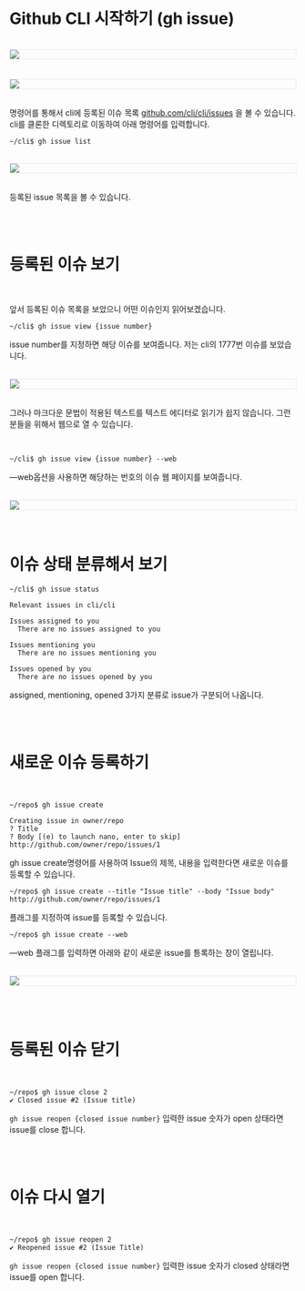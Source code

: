 # Github CLI 시작하기 (gh issue)


<br />
<img src="http://t1.daumcdn.net/thumb/R1024x0/?fname=https://github.com/KoEonYack/Tistory-Coveant/blob/master/Article/Github/Github_CLI_3/img/cover.png?raw=true" align="center" style="display: block; margin: 0px auto; display: block; height: auto; border:1px solid #eaeaea; padding: 0px;" width="" >
<br />


<br />
<img src="http://t1.daumcdn.net/thumb/R1024x0/?fname=https://github.com/KoEonYack/Tistory-Coveant/blob/master/Article/Github/Github_CLI_3/img/issue_1.png?raw=true" align="center" style="display: block; margin: 0px auto; display: block; height: auto; border:1px solid #eaeaea; padding: 0px;" width="" >
<br />


명령어를 통해서 cli에 등록된 이슈 목록  [github.com/cli/cli/issues](https://github.com/cli/cli/issues) 을 볼 수 있습니다. cli를 클론한 디렉토리로 이동하여 아래 명령어를 입력합니다. 

```text
~/cli$ gh issue list
```

<br />
<img src="http://t1.daumcdn.net/thumb/R1024x0/?fname=https://github.com/KoEonYack/Tistory-Coveant/blob/master/Article/Github/Github_CLI_3/img/terminal.png?raw=true" align="center" style="display: block; margin: 0px auto; display: block; height: auto; border:1px solid #eaeaea; padding: 0px;" width="" >
<br />

등록된 issue 목록을 볼 수 있습니다. 

<br />
<br />


# 등록된 이슈 보기

<br />


앞서 등록된 이슈 목록을 보았으니 어떤 이슈인지 읽어보겠습니다. 

```text
~/cli$ gh issue view {issue number}
```

issue number를 지정하면 해당 이슈를 보여줍니다. 저는 cli의 1777번 이슈를 보았습니다.


<br />
<img src="http://t1.daumcdn.net/thumb/R1024x0/?fname=https://github.com/KoEonYack/Tistory-Coveant/blob/master/Article/Github/Github_CLI_3/img/terminal_2.png?raw=true" align="center" style="display: block; margin: 0px auto; display: block; height: auto; border:1px solid #eaeaea; padding: 0px;" width="" >
<br />

그러나 마크다운 문법이 적용된 텍스트를 텍스트 에디터로 읽기가 쉽지 않습니다. 그런 분들을 위해서 웹으로 열 수 있습니다.  

<br />

```text
~/cli$ gh issue view {issue number} --web
```

—web옵션을 사용하면 해당하는 번호의 이슈 웹 페이지를 보여줍니다.

<br />
<img src="http://t1.daumcdn.net/thumb/R1024x0/?fname=https://github.com/KoEonYack/Tistory-Coveant/blob/master/Article/Github/Github_CLI_3/img/issue_2.png?raw=true" align="center" style="display: block; margin: 0px auto; display: block; height: auto; border:1px solid #eaeaea; padding: 0px;" width="" >
<br />
<br />

# 이슈 상태 분류해서 보기

```text
~/cli$ gh issue status

Relevant issues in cli/cli

Issues assigned to you
  There are no issues assigned to you

Issues mentioning you
  There are no issues mentioning you

Issues opened by you
  There are no issues opened by you
```

assigned, mentioning, opened 3가지 분류로 issue가 구분되어 나옵니다. 

<br />
<br />


# 새로운 이슈 등록하기

<br />



```text
~/repo$ gh issue create

Creating issue in owner/repo
? Title
? Body [(e) to launch nano, enter to skip]
http://github.com/owner/repo/issues/1
```

gh issue create명령어를 사용하여 Issue의 제목, 내용을 입력한다면  새로운 이슈를 등록할 수 있습니다. 

```text
~/repo$ gh issue create --title "Issue title" --body "Issue body"
http://github.com/owner/repo/issues/1
```

플래그를 지정하여 issue를 등록할 수 있습니다. 

```text
~/repo$ gh issue create --web
```

—web 플래그를 입력하면 아래와 같이 새로운 issue를 틍록하는 창이 열립니다.

<br />
<img src="http://t1.daumcdn.net/thumb/R1024x0/?fname=https://github.com/KoEonYack/Tistory-Coveant/blob/master/Article/Github/Github_CLI_3/img/issue_4.png?raw=true" align="center" style="display: block; margin: 0px auto; display: block; height: auto; border:1px solid #eaeaea; padding: 0px;" width="" >
<br />

<br />
<br />


# 등록된 이슈 닫기

<br />


```text
~/repo$ gh issue close 2
✔ Closed issue #2 (Issue title)
```

`gh issue reopen {closed issue number}` 입력한 issue 숫자가 open 상태라면 issue를 close 합니다. 

<br />
<br />

# 이슈 다시 열기

<br />


```text
~/repo$ gh issue reopen 2
✔ Reopened issue #2 (Issue Title)
```

`gh issue reopen {closed issue number}` 입력한 issue 숫자가 closed 상태라면 issue를 open 합니다.

<br />
<br />

